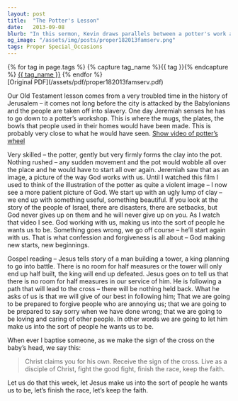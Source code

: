 ```yaml
---
layout: post
title:  "The Potter's Lesson"
date:   2013-09-08
blurb: "In this sermon, Kevin draws parallels between a potter's work and God's relationship with us. He emphasizes that God, like a patient potter, shapes us into useful and beautiful beings, never giving up on us even when we go off course. He also highlights the importance of full commitment in our service to God, likening it to a man building a tower or a king planning a battle."
og_image: "/assets/img/posts/proper182013famserv.png"
tags: Proper Special_Occasions
---    
```

<div class="tag-pills">
  {% for tag in page.tags %}
    {% capture tag_name %}{{ tag }}{% endcapture %}
    <a href="{{ site.baseurl }}/tag/{{ tag_name }}" class="tag-pill">{{ tag_name }}</a>
  {% endfor %}
</div>
[Original PDF](/assets/pdf/proper182013famserv.pdf)

Our Old Testament lesson comes from a very troubled time in the history of Jerusalem – it comes not long before the city is attacked by the Babylonians and the people are taken off into slavery. One day Jeremiah senses he has to go down to a potter’s workshop. This is where the mugs, the plates, the bowls that people used in their homes would have been made. This is probably very close to what he would have seen. [Show video of potter’s wheel](http://youtu.be/P8styuac15I)

Very skilled – the potter, gently but very firmly forms the clay into the pot. Nothing rushed – any sudden movement and the pot would wobble all over the place and he would have to start all over again. Jeremiah saw that as an image, a picture of the way God works with us. Until I watched this film I used to think of the illustration of the potter as quite a violent image – I now see a more patient picture of God. We start up with an ugly lump of clay – we end up with something useful, something beautiful. If you look at the story of the people of Israel, there are disasters, there are setbacks, but God never gives up on them and he will never give up on you. As I watch that video I see. God working with us, making us into the sort of people he wants us to be. Something goes wrong, we go off course – he’ll start again with us. That is what confession and forgiveness is all about – God making new starts, new beginnings.

Gospel reading – Jesus tells story of a man building a tower, a king planning to go into battle. There is no room for half measures or the tower will only end up half built, the king will end up defeated. Jesus goes on to tell us that there is no room for half measures in our service of him. He is following a path that will lead to the cross – there will be nothing held back. What he asks of us is that we will give of our best in following him; That we are going to be prepared to forgive people who are annoying us; that we are going to be prepared to say sorry when we have done wrong; that we are going to be loving and caring of other people. In other words we are going to let him make us into the sort of people he wants us to be.

When ever I baptise someone, as we make the sign of the cross on the baby’s head, we say this:

> Christ claims you for his own.
> Receive the sign of the cross.
> Live as a disciple of Christ,
> fight the good fight,
> finish the race, keep the faith.

Let us do that this week, let Jesus make us into the sort of people he wants us to be, let’s finish the race, let’s keep the faith.
